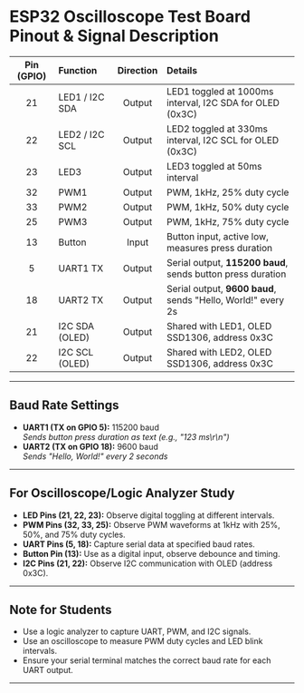 
# ESP32 Oscilloscope Test Board Pinout & Signal Description

| **Pin (GPIO)** | **Function**   | **Direction** | **Details**                                                  |
| :------------: | :------------- | :-----------: | :----------------------------------------------------------- |
|       21       | LED1 / I2C SDA |    Output     | LED1 toggled at 1000ms interval, I2C SDA for OLED (0x3C)     |
|       22       | LED2 / I2C SCL |    Output     | LED2 toggled at 330ms interval, I2C SCL for OLED (0x3C)      |
|       23       | LED3           |    Output     | LED3 toggled at 50ms interval                                |
|       32       | PWM1           |    Output     | PWM, 1kHz, 25% duty cycle                                    |
|       33       | PWM2           |    Output     | PWM, 1kHz, 50% duty cycle                                    |
|       25       | PWM3           |    Output     | PWM, 1kHz, 75% duty cycle                                    |
|       13       | Button         |     Input     | Button input, active low, measures press duration            |
|       5        | UART1 TX       |    Output     | Serial output, **115200 baud**, sends button press duration  |
|       18       | UART2 TX       |    Output     | Serial output, **9600 baud**, sends "Hello, World!" every 2s |
|       21       | I2C SDA (OLED) |    Output     | Shared with LED1, OLED SSD1306, address 0x3C                 |
|       22       | I2C SCL (OLED) |    Output     | Shared with LED2, OLED SSD1306, address 0x3C                 |

---

## **Baud Rate Settings**

- **UART1 (TX on GPIO 5):** 115200 baud  
  _Sends button press duration as text (e.g., "123 ms\r\n")_
- **UART2 (TX on GPIO 18):** 9600 baud  
  _Sends "Hello, World!" every 2 seconds_

---

## **For Oscilloscope/Logic Analyzer Study**

- **LED Pins (21, 22, 23):** Observe digital toggling at different intervals.
- **PWM Pins (32, 33, 25):** Observe PWM waveforms at 1kHz with 25%, 50%, and 75% duty cycles.
- **UART Pins (5, 18):** Capture serial data at specified baud rates.
- **Button Pin (13):** Use as a digital input, observe debounce and timing.
- **I2C Pins (21, 22):** Observe I2C communication with OLED (address 0x3C).

---

## **Note for Students**

- Use a logic analyzer to capture UART, PWM, and I2C signals.
- Use an oscilloscope to measure PWM duty cycles and LED blink intervals.
- Ensure your serial terminal matches the correct baud rate for each UART output.

---

